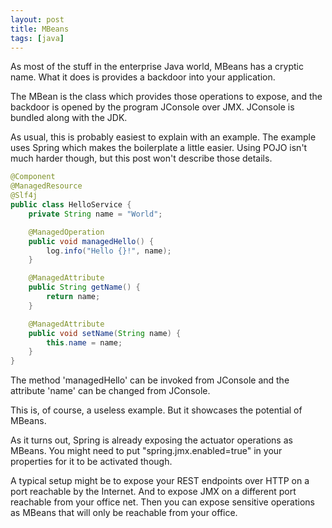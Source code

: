 ```yaml
---
layout: post
title: MBeans
tags: [java]
---
```


As most of the stuff in the enterprise Java world, MBeans has a cryptic
name. What it does is provides a backdoor into your application. 

The MBean is the class which provides those operations to expose,
and the backdoor is opened by the program JConsole over JMX.
JConsole is bundled along with the JDK.

As usual, this is probably easiest to explain with an example. 
The example uses Spring which makes the boilerplate a little
easier. Using POJO isn't much harder though, but this post won't
describe those details.

```java
@Component
@ManagedResource
@Slf4j
public class HelloService {
    private String name = "World";

    @ManagedOperation
    public void managedHello() {
        log.info("Hello {}!", name);
    }

    @ManagedAttribute
    public String getName() {
        return name;
    }

    @ManagedAttribute
    public void setName(String name) {
        this.name = name;
    }
}
```

The method 'managedHello' can be invoked from JConsole and the
attribute 'name' can be changed from JConsole. 

This is, of course, a useless example. But it showcases the potential
of MBeans.

As it turns out, Spring is already exposing the actuator operations
as MBeans. You might need to put "spring.jmx.enabled=true" in your
properties for it to be activated though.

A typical setup might be to expose your REST endpoints over HTTP on
a port reachable by the Internet. And to expose JMX on a different
port reachable from your office net. Then you can expose sensitive
operations as MBeans that will only be reachable from your office.
